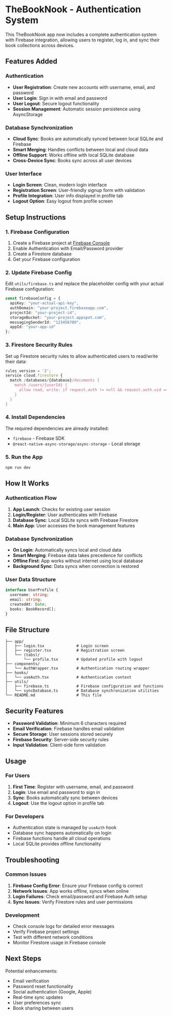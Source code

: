 # TheBookNook - Authentication System

This TheBookNook app now includes a complete authentication system with Firebase integration, allowing users to register, log in, and sync their book collections across devices.

## Features Added

### Authentication
- **User Registration**: Create new accounts with username, email, and password
- **User Login**: Sign in with email and password
- **User Logout**: Secure logout functionality
- **Session Management**: Automatic session persistence using AsyncStorage

### Database Synchronization
- **Cloud Sync**: Books are automatically synced between local SQLite and Firebase
- **Smart Merging**: Handles conflicts between local and cloud data
- **Offline Support**: Works offline with local SQLite database
- **Cross-Device Sync**: Books sync across all user devices

### User Interface
- **Login Screen**: Clean, modern login interface
- **Registration Screen**: User-friendly signup form with validation
- **Profile Integration**: User info displayed in profile tab
- **Logout Option**: Easy logout from profile screen

## Setup Instructions

### 1. Firebase Configuration

1. Create a Firebase project at [Firebase Console](https://console.firebase.google.com/)
2. Enable Authentication with Email/Password provider
3. Create a Firestore database
4. Get your Firebase configuration

### 2. Update Firebase Config

Edit `utils/firebase.ts` and replace the placeholder config with your actual Firebase configuration:

```typescript
const firebaseConfig = {
  apiKey: "your-actual-api-key",
  authDomain: "your-project.firebaseapp.com",
  projectId: "your-project-id",
  storageBucket: "your-project.appspot.com",
  messagingSenderId: "123456789",
  appId: "your-app-id"
};
```

### 3. Firestore Security Rules

Set up Firestore security rules to allow authenticated users to read/write their data:

```javascript
rules_version = '2';
service cloud.firestore {
  match /databases/{database}/documents {
    match /users/{userId} {
      allow read, write: if request.auth != null && request.auth.uid == userId;
    }
  }
}
```

### 4. Install Dependencies

The required dependencies are already installed:
- `firebase` - Firebase SDK
- `@react-native-async-storage/async-storage` - Local storage

### 5. Run the App

```bash
npm run dev
```

## How It Works

### Authentication Flow
1. **App Launch**: Checks for existing user session
2. **Login/Register**: User authenticates with Firebase
3. **Database Sync**: Local SQLite syncs with Firebase Firestore
4. **Main App**: User accesses the book management features

### Database Synchronization
- **On Login**: Automatically syncs local and cloud data
- **Smart Merging**: Firebase data takes precedence for conflicts
- **Offline First**: App works without internet using local database
- **Background Sync**: Data syncs when connection is restored

### User Data Structure
```typescript
interface UserProfile {
  username: string;
  email: string;
  createdAt: Date;
  books: BookRecord[];
}
```

## File Structure

```
├── app/
│   ├── login.tsx              # Login screen
│   ├── register.tsx           # Registration screen
│   └── (tabs)/
│       └── profile.tsx        # Updated profile with logout
├── components/
│   └── AuthWrapper.tsx        # Authentication routing wrapper
├── hooks/
│   └── useAuth.tsx            # Authentication context
├── utils/
│   ├── firebase.ts            # Firebase configuration and functions
│   └── syncDatabase.ts        # Database synchronization utilities
└── README.md                  # This file
```

## Security Features

- **Password Validation**: Minimum 6 characters required
- **Email Verification**: Firebase handles email validation
- **Secure Storage**: User sessions stored securely
- **Firebase Security**: Server-side security rules
- **Input Validation**: Client-side form validation

## Usage

### For Users
1. **First Time**: Register with username, email, and password
2. **Login**: Use email and password to sign in
3. **Sync**: Books automatically sync between devices
4. **Logout**: Use the logout option in profile tab

### For Developers
- Authentication state is managed by `useAuth` hook
- Database sync happens automatically on login
- Firebase functions handle all cloud operations
- Local SQLite provides offline functionality

## Troubleshooting

### Common Issues
1. **Firebase Config Error**: Ensure your Firebase config is correct
2. **Network Issues**: App works offline, syncs when online
3. **Login Failures**: Check email/password and Firebase Auth setup
4. **Sync Issues**: Verify Firestore rules and user permissions

### Development
- Check console logs for detailed error messages
- Verify Firebase project settings
- Test with different network conditions
- Monitor Firestore usage in Firebase console

## Next Steps

Potential enhancements:
- Email verification
- Password reset functionality
- Social authentication (Google, Apple)
- Real-time sync updates
- User preferences sync
- Book sharing between users 